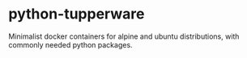 # python-tupperware
Minimalist docker containers for alpine and ubuntu distributions, with commonly needed python packages.
